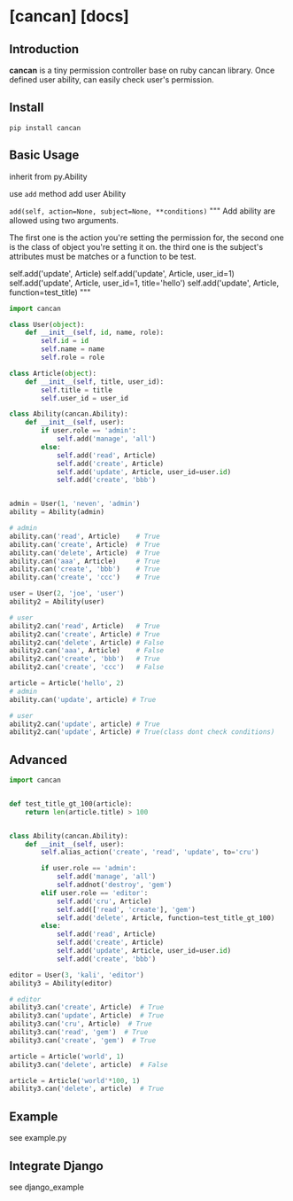 # [cancan] [docs]

## Introduction

**cancan** is a tiny permission controller base on ruby cancan library. Once defined user ability, can easily check user's permission.

## Install

`pip install cancan`

## Basic Usage

inherit from py.Ability

use `add` method add user Ability

`add(self, action=None, subject=None, **conditions)`
"""
Add ability are allowed using two arguments.

The first one is the action you're setting the permission for,
the second one is the class of object you're setting it on.
the third one is the subject's attributes must be matches or a function
to be test.

self.add('update', Article)
self.add('update', Article, user_id=1)
self.add('update', Article, user_id=1, title='hello')
self.add('update', Article, function=test_title)
"""

```python
import cancan

class User(object):
    def __init__(self, id, name, role):
        self.id = id
        self.name = name
        self.role = role

class Article(object):
    def __init__(self, title, user_id):
        self.title = title
        self.user_id = user_id

class Ability(cancan.Ability):
    def __init__(self, user):
        if user.role == 'admin':
            self.add('manage', 'all')
        else:
            self.add('read', Article)
            self.add('create', Article)
            self.add('update', Article, user_id=user.id)
            self.add('create', 'bbb')


admin = User(1, 'neven', 'admin')
ability = Ability(admin)

# admin
ability.can('read', Article)    # True
ability.can('create', Article)  # True
ability.can('delete', Article)  # True
ability.can('aaa', Article)     # True
ability.can('create', 'bbb')    # True
ability.can('create', 'ccc')    # True

user = User(2, 'joe', 'user')
ability2 = Ability(user)

# user
ability2.can('read', Article)   # True
ability2.can('create', Article) # True
ability2.can('delete', Article) # False
ability2.can('aaa', Article)    # False
ability2.can('create', 'bbb')   # True
ability2.can('create', 'ccc')   # False

article = Article('hello', 2)
# admin
ability.can('update', article) # True

# user
ability2.can('update', article) # True
ability2.can('update', Article) # True(class dont check conditions)
```

## Advanced

```python
import cancan


def test_title_gt_100(article):
    return len(article.title) > 100


class Ability(cancan.Ability):
    def __init__(self, user):
        self.alias_action('create', 'read', 'update', to='cru')

        if user.role == 'admin':
            self.add('manage', 'all')
            self.addnot('destroy', 'gem')
        elif user.role == 'editor':
            self.add('cru', Article)
            self.add(['read', 'create'], 'gem')
            self.add('delete', Article, function=test_title_gt_100)
        else:
            self.add('read', Article)
            self.add('create', Article)
            self.add('update', Article, user_id=user.id)
            self.add('create', 'bbb')

editor = User(3, 'kali', 'editor')
ability3 = Ability(editor)

# editor
ability3.can('create', Article)  # True
ability3.can('update', Article)  # True
ability3.can('cru', Article)  # True
ability3.can('read', 'gem')  # True
ability3.can('create', 'gem')  # True

article = Article('world', 1)
ability3.can('delete', article)  # False

article = Article('world'*100, 1)
ability3.can('delete', article)  # True

```

## Example

see example.py

## Integrate Django

see django_example
